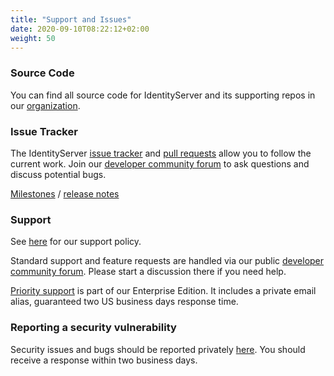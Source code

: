 ```yaml
---
title: "Support and Issues"
date: 2020-09-10T08:22:12+02:00
weight: 50
---
```


### Source Code
You can find all source code for IdentityServer and its supporting repos in our [organization](https://github.com/duendesoftware).

### Issue Tracker
The IdentityServer [issue tracker](https://github.com/DuendeSoftware/products/issues) and [pull requests](https://github.com/DuendeSoftware/products/pulls) allow you to follow the current work.
Join our [developer community forum](https://github.com/DuendeSoftware/community/discussions) to ask questions and discuss potential bugs.

[Milestones](https://github.com/DuendeSoftware/IdentityServer/milestones) / [release notes](https://github.com/DuendeSoftware/products/releases)

### Support
See [here](https://duendesoftware.com/products/support) for our support policy.

Standard support and feature requests are handled via our public [developer community forum](https://github.com/DuendeSoftware/community/discussions). Please start a discussion there if you need help.

[Priority support](https://duendesoftware.com/license/PrioritySupportLicense.pdf) is part of our Enterprise Edition. It includes a private email alias, guaranteed two US business days response time.

### Reporting a security vulnerability
Security issues and bugs should be reported privately [here](https://duendesoftware.com/contact/general). You should receive a response within two business days.
